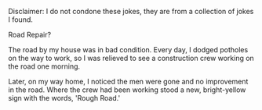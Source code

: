Disclaimer: I do not condone these jokes, they are from a collection of jokes I found.

Road Repair?

The road by my house was in bad condition. Every day, I dodged potholes on the way to work, so I was relieved to see a construction crew working on the road one morning. 

Later, on my way home, I noticed the men were gone and no improvement in the road. Where the crew had been working stood a new, bright-yellow sign with the words, 'Rough Road.'


